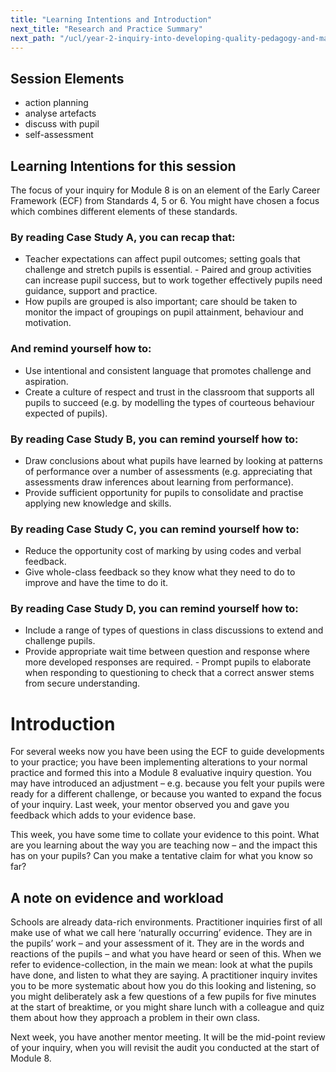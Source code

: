 ```yaml
---
title: "Learning Intentions and Introduction"
next_title: "Research and Practice Summary"
next_path: "/ucl/year-2-inquiry-into-developing-quality-pedagogy-and-making-productive-use-of-assessment-part-2/spring-week-2-ect-research-and-practice-summary"
---
```


## Session Elements

- action planning
- analyse artefacts
- discuss with pupil
- self-assessment

## Learning Intentions for this session

The focus of your inquiry for Module 8 is on an element of the Early Career Framework (ECF) from Standards 4, 5 or 6. You might have chosen a focus which combines different elements of these standards.

### By reading Case Study A, you can recap that:

- Teacher expectations can affect pupil outcomes; setting goals that challenge and stretch pupils is essential. - Paired and group activities can increase pupil success, but to work together effectively pupils need guidance, support and practice.
- How pupils are grouped is also important; care should be taken to monitor the impact of groupings on pupil attainment, behaviour and motivation.

### And remind yourself how to:

- Use intentional and consistent language that promotes challenge and aspiration.
- Create a culture of respect and trust in the classroom that supports all pupils to succeed (e.g. by modelling the types of courteous behaviour expected of pupils).

### By reading Case Study B, you can remind yourself how to:

- Draw conclusions about what pupils have learned by looking at patterns of performance over a number of assessments (e.g. appreciating that assessments draw inferences about learning from performance).
- Provide sufficient opportunity for pupils to consolidate and practise applying new knowledge and skills.

### By reading Case Study C, you can remind yourself how to:

- Reduce the opportunity cost of marking by using codes and verbal feedback.
- Give whole-class feedback so they know what they need to do to improve and have the time to do it.

### By reading Case Study D, you can remind yourself how to:

- Include a range of types of questions in class discussions to extend and challenge pupils.
- Provide appropriate wait time between question and response where more developed responses are required. - Prompt pupils to elaborate when responding to questioning to check that a correct answer stems from secure understanding.

# Introduction

For several weeks now you have been using the ECF to guide developments to your practice; you have been implementing alterations to your normal practice and formed this into a Module 8 evaluative inquiry question. You may have introduced an adjustment – e.g. because you felt your pupils were ready for a different challenge, or because you wanted to expand the focus of your inquiry. Last week, your mentor observed you and gave you feedback which adds to your evidence base.

This week, you have some time to collate your evidence to this point. What are you learning about the way you are teaching now – and the impact this has on your pupils? Can you make a tentative claim for what you know so far?

## A note on evidence and workload

Schools are already data-rich environments. Practitioner inquiries first of all make
use of what we call here ‘naturally occurring’ evidence. They are in the pupils’
work – and your assessment of it. They are in the words and reactions of the pupils
– and what you have heard or seen of this. When we refer to evidence-collection,
in the main we mean: look at what the pupils have done, and listen to what they are
saying. A practitioner inquiry invites you to be more systematic about how you do
this looking and listening, so you might deliberately ask a few questions of a few
pupils for five minutes at the start of breaktime, or you might share lunch with
a colleague and quiz them about how they approach a problem in their own class.

Next week, you have another mentor meeting. It will be the mid-point review of your inquiry, when you will revisit the audit you conducted at the start of Module 8.

